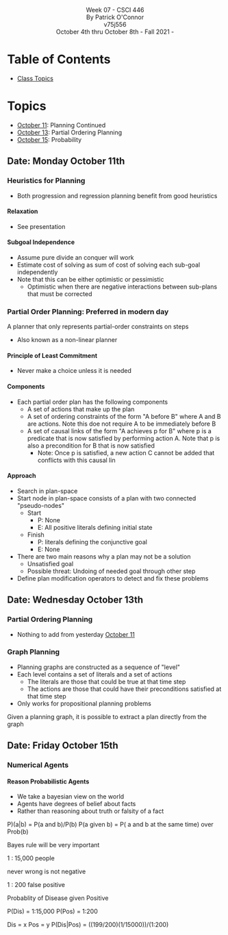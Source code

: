 <p align="center">
    Week 07 - CSCI 446 <br/>
    By Patrick O'Connor <br/>
    v75j556 <br/>
    October 4th thru October 8th - Fall 2021 - <br/>
</p>

# Table of Contents
- [ Class Topics](#topics)

<a name="topics"></a>

# Topics

- [October 11](#oct11): Planning Continued
- [October 13](#oct13): Partial Ordering Planning
- [October 15](#oct15): Probability

## Date: Monday October 11th <a name="oct11"></a>

### Heuristics for Planning

- Both progression and regression planning benefit from good heuristics

#### Relaxation

- See presentation

#### Subgoal Independence

- Assume pure divide an conquer will work
- Estimate cost of solving as sum of cost of solving each sub-goal independently
- Note that this can be either optimistic or pessimistic
  - Optimistic when there are negative interactions between sub-plans that must be corrected

### Partial Order Planning: Preferred in modern day

A planner that only represents partial-order constraints on steps

- Also known as a non-linear planner

#### Principle of Least Commitment

- Never make a choice unless it is needed

#### Components

- Each partial order plan has the following components
  - A set of actions that make up the plan
  - A set of ordering constraints of the form "A before B" where A and B are actions. Note this doe not require A to be immediately before B
  - A set of causal links of the form "A achieves p for B" where p is a predicate that is now satisfied by performing action A. Note that p is also a precondition for B that is now satisfied
    - Note: Once p is satisfied, a new action C cannot be added that conflicts with this causal lin

#### Approach

- Search in plan-space
- Start node in plan-space consists of a plan with two connected "pseudo-nodes"
  - Start
    - P: None
    - E: All positive literals defining initial state
  - Finish
    - P: literals defining the conjunctive goal
    - E: None
- There are two main reasons why a plan may not be a solution
  - Unsatisfied goal
  - Possible threat: Undoing of needed goal through other step
- Define plan modification operators to detect and fix these problems

## Date: Wednesday October 13th <a name="oct13"></a>

### Partial Ordering Planning

- Nothing to add from yesterday [October 11](#oct11)

### Graph Planning

- Planning graphs are constructed as a sequence of "level"
- Each level contains a set of literals and a set of actions
  - The literals are those that could be true at that time step
  - The actions are those that could have their preconditions satisfied at that time step
- Only works for propositional planning problems

Given a planning graph, it is possible to extract a plan directly from the graph

## Date: Friday October 15th <a name="oct15"></a>

### Numerical Agents

#### Reason Probabilistic Agents

- We take a bayesian view on the world
- Agents have degrees of belief about facts
- Rather than reasoning about truth or falsity of a fact

P)(a|b) = P(a and b)/P(b)
P(a given b) = P( a and b at the same time) over Prob(b)

Bayes rule will be very important

1 : 15,000 people

never wrong is not negative

1 : 200 false positive

Probablity of Disease given Positive

P(Dis) = 1:15,000
P(Pos) = 1:200

Dis = x
Pos = y
P(Dis|Pos) = ((199/200)(1/15000))/(1:200)
